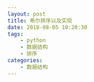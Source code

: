 ```yaml
---
layout: post
title: 希尔排序以及实现
date: 2018-08-05 10:20:30
tags: 
    - python
    - 数据结构
    - 排序
categories: 
    - 数据结构
---
```

